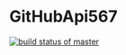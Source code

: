 ﻿# GitHubApi567
[![build status of master](https://travis-ci.org/vodewey12/GitHubApi567.svg?branch=master)](https://travis-ci.org/vodewey12/GitHubApi567)
